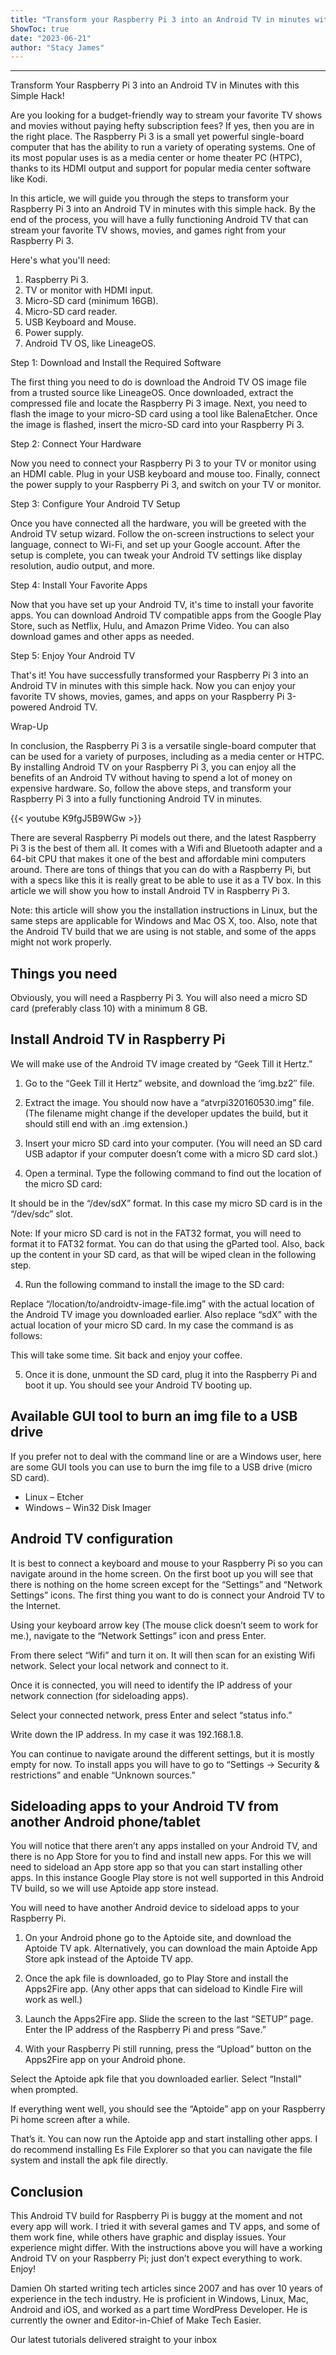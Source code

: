 ```yaml
---
title: "Transform your Raspberry Pi 3 into an Android TV in minutes with this simple hack!"
ShowToc: true 
date: "2023-06-21"
author: "Stacy James"
---
```

*****
Transform Your Raspberry Pi 3 into an Android TV in Minutes with this Simple Hack!

Are you looking for a budget-friendly way to stream your favorite TV shows and movies without paying hefty subscription fees? If yes, then you are in the right place. The Raspberry Pi 3 is a small yet powerful single-board computer that has the ability to run a variety of operating systems. One of its most popular uses is as a media center or home theater PC (HTPC), thanks to its HDMI output and support for popular media center software like Kodi.

In this article, we will guide you through the steps to transform your Raspberry Pi 3 into an Android TV in minutes with this simple hack. By the end of the process, you will have a fully functioning Android TV that can stream your favorite TV shows, movies, and games right from your Raspberry Pi 3.

Here's what you'll need:

1. Raspberry Pi 3.
2. TV or monitor with HDMI input.
3. Micro-SD card (minimum 16GB).
4. Micro-SD card reader.
5. USB Keyboard and Mouse.
6. Power supply.
7. Android TV OS, like LineageOS.

Step 1: Download and Install the Required Software

The first thing you need to do is download the Android TV OS image file from a trusted source like LineageOS. Once downloaded, extract the compressed file and locate the Raspberry Pi 3 image. Next, you need to flash the image to your micro-SD card using a tool like BalenaEtcher. Once the image is flashed, insert the micro-SD card into your Raspberry Pi 3.

Step 2: Connect Your Hardware

Now you need to connect your Raspberry Pi 3 to your TV or monitor using an HDMI cable. Plug in your USB keyboard and mouse too. Finally, connect the power supply to your Raspberry Pi 3, and switch on your TV or monitor.

Step 3: Configure Your Android TV Setup

Once you have connected all the hardware, you will be greeted with the Android TV setup wizard. Follow the on-screen instructions to select your language, connect to Wi-Fi, and set up your Google account. After the setup is complete, you can tweak your Android TV settings like display resolution, audio output, and more.

Step 4: Install Your Favorite Apps

Now that you have set up your Android TV, it's time to install your favorite apps. You can download Android TV compatible apps from the Google Play Store, such as Netflix, Hulu, and Amazon Prime Video. You can also download games and other apps as needed.

Step 5: Enjoy Your Android TV

That's it! You have successfully transformed your Raspberry Pi 3 into an Android TV in minutes with this simple hack. Now you can enjoy your favorite TV shows, movies, games, and apps on your Raspberry Pi 3-powered Android TV.

Wrap-Up

In conclusion, the Raspberry Pi 3 is a versatile single-board computer that can be used for a variety of purposes, including as a media center or HTPC. By installing Android TV on your Raspberry Pi 3, you can enjoy all the benefits of an Android TV without having to spend a lot of money on expensive hardware. So, follow the above steps, and transform your Raspberry Pi 3 into a fully functioning Android TV in minutes.

{{< youtube K9fgJ5B9WGw >}} 



There are several Raspberry Pi models out there, and the latest Raspberry Pi 3 is the best of them all. It comes with a Wifi and Bluetooth adapter and a 64-bit CPU that makes it one of the best and affordable mini computers around. There are tons of things that you can do with a Raspberry Pi, but with a specs like this it is really great to be able to use it as a TV box. In this article we will show you how to install Android TV in Raspberry Pi 3.
 
Note: this article will show you the installation instructions in Linux, but the same steps are applicable for Windows and Mac OS X, too. Also, note that the Android TV build that we are using is not stable, and some of the apps might not work properly.
 
## Things you need
 
Obviously, you will need a Raspberry Pi 3. You will also need a micro SD card (preferably class 10) with a minimum 8 GB.
 
## Install Android TV in Raspberry Pi
 
We will make use of the Android TV image created by “Geek Till it Hertz.”
 
1. Go to the “Geek Till it Hertz” website, and download the ‘img.bz2″ file.
 

 
2. Extract the image. You should now have a “atvrpi320160530.img” file. (The filename might change if the developer updates the build, but it should still end with an .img extension.)
 
3. Insert your micro SD card into your computer. (You will need an SD card USB adaptor if your computer doesn’t come with a micro SD card slot.)
 
4. Open a terminal. Type the following command to find out the location of the micro SD card:
 
It should be in the “/dev/sdX” format. In this case my micro SD card is in the “/dev/sdc” slot.
 
Note: If your micro SD card is not in the FAT32 format, you will need to format it to FAT32 format. You can do that using the gParted tool. Also, back up the content in your SD card, as that will be wiped clean in the following step.
 
4. Run the following command to install the image to the SD card:
 
Replace “/location/to/androidtv-image-file.img” with the actual location of the Android TV image you downloaded earlier. Also replace “sdX” with the actual location of your micro SD card. In my case the command is as follows:
 
This will take some time. Sit back and enjoy your coffee.
 
5. Once it is done, unmount the SD card, plug it into the Raspberry Pi and boot it up. You should see your Android TV booting up.
 
## Available GUI tool to burn an img file to a USB drive
 
If you prefer not to deal with the command line or are a Windows user, here are some GUI tools you can use to burn the img file to a USB drive (micro SD card).
 
- Linux – Etcher
 - Windows – Win32 Disk Imager

 
## Android TV configuration
 
It is best to connect a keyboard and mouse to your Raspberry Pi so you can navigate around in the home screen. On the first boot up you will see that there is nothing on the home screen except for the “Settings” and “Network Settings” icons. The first thing you want to do is connect your Android TV to the Internet.
 
Using your keyboard arrow key (The mouse click doesn’t seem to work for me.), navigate to the “Network Settings” icon and press Enter.
 
From there select “Wifi” and turn it on. It will then scan for an existing Wifi network. Select your local network and connect to it.
 
Once it is connected, you will need to identify the IP address of your network connection (for sideloading apps).
 
Select your connected network, press Enter and select “status info.”
 
Write down the IP address. In my case it was 192.168.1.8.
 
You can continue to navigate around the different settings, but it is mostly empty for now. To install apps you will have to go to “Settings -> Security & restrictions” and enable “Unknown sources.”
 
## Sideloading apps to your Android TV from another Android phone/tablet
 
You will notice that there aren’t any apps installed on your Android TV, and there is no App Store for you to find and install new apps. For this we will need to sideload an App store app so that you can start installing other apps. In this instance Google Play store is not well supported in this Android TV build, so we will use Aptoide app store instead.
 
You will need to have another Android device to sideload apps to your Raspberry Pi.
 
1. On your Android phone go to the Aptoide site, and download the Aptoide TV apk. Alternatively, you can download the main Aptoide App Store apk instead of the Aptoide TV app.
 
2. Once the apk file is downloaded, go to Play Store and install the Apps2Fire app. (Any other apps that can sideload to Kindle Fire will work as well.)
 
3. Launch the Apps2Fire app. Slide the screen to the last “SETUP” page. Enter the IP address of the Raspberry Pi and press “Save.”
 
4. With your Raspberry Pi still running, press the “Upload” button on the Apps2Fire app on your Android phone.
 
Select the Aptoide apk file that you downloaded earlier. Select “Install” when prompted.
 
If everything went well, you should see the “Aptoide” app on your Raspberry Pi home screen after a while.
 
That’s it. You can now run the Aptoide app and start installing other apps. I do recommend installing Es File Explorer so that you can navigate the file system and install the apk file directly.
 
## Conclusion
 
This Android TV build for Raspberry Pi is buggy at the moment and not every app will work. I tried it with several games and TV apps, and some of them work fine, while others have graphic and display issues. Your experience might differ. With the instructions above you will have a working Android TV on your Raspberry Pi; just don’t expect everything to work. Enjoy!
 
Damien Oh started writing tech articles since 2007 and has over 10 years of experience in the tech industry. He is proficient in Windows, Linux, Mac, Android and iOS, and worked as a part time WordPress Developer. He is currently the owner and Editor-in-Chief of Make Tech Easier.
 
Our latest tutorials delivered straight to your inbox




